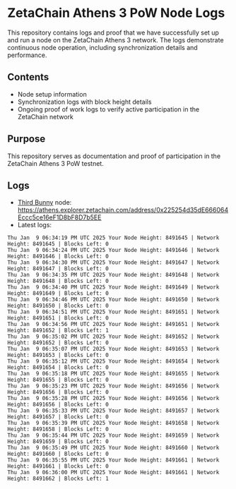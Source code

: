 # ZetaChain Athens 3 PoW Node Logs
This repository contains logs and proof that we have successfully set up and run a node on the ZetaChain Athens 3 network. The logs demonstrate continuous node operation, including synchronization details and performance.

## Contents
- Node setup information
- Synchronization logs with block height details
- Ongoing proof of work logs to verify active participation in the ZetaChain network

## Purpose
This repository serves as documentation and proof of participation in the ZetaChain Athens 3 PoW testnet.

## Logs

- [Third Bunny](https://thirdbunny.xyz/) node: https://athens.explorer.zetachain.com/address/0x225254d35dE666064Eccc5ce16eF1D8bF8D7b5EE
- Latest logs:
```
Thu Jan  9 06:34:19 PM UTC 2025 Your Node Height: 8491645 | Network Height: 8491645 | Blocks Left: 0
Thu Jan  9 06:34:24 PM UTC 2025 Your Node Height: 8491646 | Network Height: 8491646 | Blocks Left: 0
Thu Jan  9 06:34:30 PM UTC 2025 Your Node Height: 8491647 | Network Height: 8491647 | Blocks Left: 0
Thu Jan  9 06:34:35 PM UTC 2025 Your Node Height: 8491648 | Network Height: 8491648 | Blocks Left: 0
Thu Jan  9 06:34:40 PM UTC 2025 Your Node Height: 8491649 | Network Height: 8491649 | Blocks Left: 0
Thu Jan  9 06:34:46 PM UTC 2025 Your Node Height: 8491650 | Network Height: 8491650 | Blocks Left: 0
Thu Jan  9 06:34:51 PM UTC 2025 Your Node Height: 8491651 | Network Height: 8491651 | Blocks Left: 0
Thu Jan  9 06:34:56 PM UTC 2025 Your Node Height: 8491651 | Network Height: 8491652 | Blocks Left: 1
Thu Jan  9 06:35:02 PM UTC 2025 Your Node Height: 8491652 | Network Height: 8491652 | Blocks Left: 0
Thu Jan  9 06:35:07 PM UTC 2025 Your Node Height: 8491653 | Network Height: 8491653 | Blocks Left: 0
Thu Jan  9 06:35:12 PM UTC 2025 Your Node Height: 8491654 | Network Height: 8491654 | Blocks Left: 0
Thu Jan  9 06:35:18 PM UTC 2025 Your Node Height: 8491655 | Network Height: 8491655 | Blocks Left: 0
Thu Jan  9 06:35:23 PM UTC 2025 Your Node Height: 8491656 | Network Height: 8491656 | Blocks Left: 0
Thu Jan  9 06:35:28 PM UTC 2025 Your Node Height: 8491656 | Network Height: 8491656 | Blocks Left: 0
Thu Jan  9 06:35:33 PM UTC 2025 Your Node Height: 8491657 | Network Height: 8491657 | Blocks Left: 0
Thu Jan  9 06:35:39 PM UTC 2025 Your Node Height: 8491658 | Network Height: 8491658 | Blocks Left: 0
Thu Jan  9 06:35:44 PM UTC 2025 Your Node Height: 8491659 | Network Height: 8491659 | Blocks Left: 0
Thu Jan  9 06:35:49 PM UTC 2025 Your Node Height: 8491660 | Network Height: 8491660 | Blocks Left: 0
Thu Jan  9 06:35:55 PM UTC 2025 Your Node Height: 8491661 | Network Height: 8491661 | Blocks Left: 0
Thu Jan  9 06:36:00 PM UTC 2025 Your Node Height: 8491661 | Network Height: 8491662 | Blocks Left: 1
```
